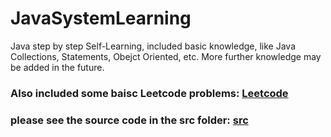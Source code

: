 # JavaSystemLearning
 Java step by step Self-Learning, included basic knowledge, like Java Collections, Statements, Obejct Oriented, etc. More further knowledge may be added in the future.  
 ### Also included some baisc Leetcode problems: [Leetcode](JavaSystemLearning/src/LeetCodeTest/)  
 ### please see the source code in the src folder: [src](JavaSystemLearning/src/)
